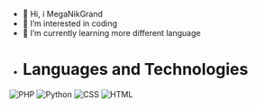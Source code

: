 - 👋 Hi, i MegaNikGrand
- 👀 I’m interested in coding
- 🌱 I’m currently learning more different language
- # Languages and Technologies 
![PHP](https://img.shields.io/badge/-PHP-090909?style=flat&logo=php)
![Python](https://img.shields.io/badge/-PYTHON-090909?style=flat&logo=python)
![CSS](https://img.shields.io/badge/-CSS-090909?style=flat&logo=css3)
![HTML](https://img.shields.io/badge/-HTML-090909?style=flat&logo=html5)
<!---
nikitangrand/nikitangrand is a ✨ special ✨ repository because its `README.md` (this file) appears on your GitHub profile.
You can click the Preview link to take a look at your changes.
--->
